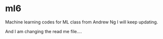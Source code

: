 # ml6
Machine learning codes for ML class from Andrew Ng
I will keep updating.


And I am changing the read me file....